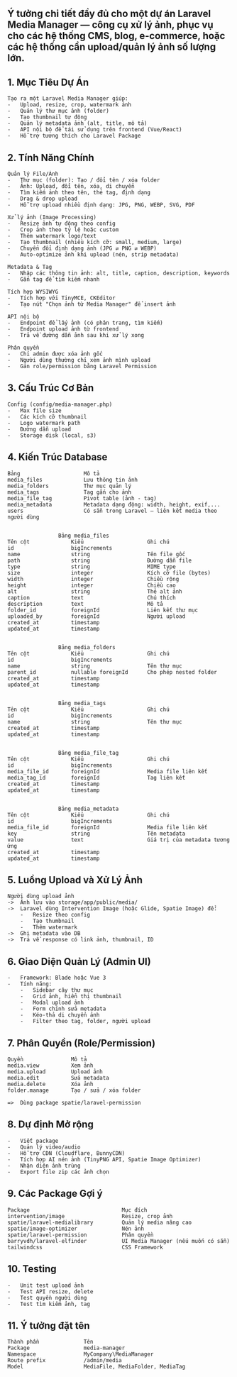 ##  Ý tưởng chi tiết đầy đủ cho một dự án Laravel Media Manager — công cụ xử lý ảnh, phục vụ cho các hệ thống CMS, blog, e-commerce, hoặc các hệ thống cần upload/quản lý ảnh số lượng lớn.

##  1.  Mục Tiêu Dự Án
    Tạo ra một Laravel Media Manager giúp:
    -   Upload, resize, crop, watermark ảnh
    -   Quản lý thư mục ảnh (folder)
    -   Tạo thumbnail tự động
    -   Quản lý metadata ảnh (alt, title, mô tả)
    -   API nội bộ để tái sử dụng trên frontend (Vue/React)
    -   Hỗ trợ tương thích cho Laravel Package


##  2. Tính Năng Chính
    Quản lý File/Ảnh
    -   Thư mục (folder): Tạo / đổi tên / xóa folder
    -   Ảnh: Upload, đổi tên, xóa, di chuyển
    -   Tìm kiếm ảnh theo tên, thẻ tag, định dạng
    -   Drag & drop upload
    -   Hỗ trợ upload nhiều định dạng: JPG, PNG, WEBP, SVG, PDF

    Xử lý ảnh (Image Processing)
    -   Resize ảnh tự động theo config
    -   Crop ảnh theo tỷ lệ hoặc custom
    -   Thêm watermark logo/text
    -   Tạo thumbnail (nhiều kích cỡ: small, medium, large)
    -   Chuyển đổi định dạng ảnh (JPG ⇄ PNG ⇄ WEBP)
    -   Auto-optimize ảnh khi upload (nén, strip metadata)

    Metadata & Tag
    -   Nhập các thông tin ảnh: alt, title, caption, description, keywords
    -   Gắn tag để tìm kiếm nhanh

    Tích hợp WYSIWYG
    -   Tích hợp với TinyMCE, CKEditor
    -   Tạo nút "Chọn ảnh từ Media Manager" để insert ảnh

    API nội bộ
    -   Endpoint để lấy ảnh (có phân trang, tìm kiếm)
    -   Endpoint upload ảnh từ frontend
    -   Trả về đường dẫn ảnh sau khi xử lý xong

    Phân quyền
    -   Chỉ admin được xóa ảnh gốc
    -   Người dùng thường chỉ xem ảnh mình upload
    -   Gán role/permission bằng Laravel Permission


##  3.  Cấu Trúc Cơ Bản
    Config (config/media-manager.php)
    -   Max file size
    -   Các kích cỡ thumbnail
    -   Logo watermark path
    -   Đường dẫn upload
    -   Storage disk (local, s3)


##  4. Kiến Trúc Database
    Bảng	                Mô tả
    media_files	            Lưu thông tin ảnh
    media_folders	        Thư mục quản lý
    media_tags	            Tag gắn cho ảnh
    media_file_tag	        Pivot table (ảnh - tag)
    media_metadata          Metadata dạng động: width, height, exif,...
    users                   Có sẵn trong Laravel – liên kết media theo người dùng


                    Bảng media_files
    Tên cột	            Kiểu	                Ghi chú
    id	                bigIncrements
    name	            string	                Tên file gốc
    path	            string	                Đường dẫn file
    type	            string	                MIME type
    size	            integer	                Kích cỡ file (bytes)
    width	            integer	                Chiều rộng
    height	            integer	                Chiều cao
    alt	                string	                Thẻ alt ảnh
    caption	            text	                Chú thích
    description	        text	                Mô tả
    folder_id	        foreignId	            Liên kết thư mục
    uploaded_by	        foreignId	            Người upload
    created_at	        timestamp
    updated_at	        timestamp


                    Bảng media_folders
    Tên cột	            Kiểu	                Ghi chú
    id	                bigIncrements
    name	            string	                Tên thư mục
    parent_id	        nullable foreignId	    Cho phép nested folder
    created_at	        timestamp
    updated_at	        timestamp


                    Bảng media_tags
    Tên cột	            Kiểu	                Ghi chú
    id	                bigIncrements
    name	            string	                Tên thư mục
    created_at	        timestamp
    updated_at	        timestamp


                    Bảng media_file_tag
    Tên cột	            Kiểu	                Ghi chú
    id	                bigIncrements
    media_file_id	    foreignId	            Media file liên kết
    media_tag_id	    foreignId	            Tag liên kết
    created_at	        timestamp
    updated_at	        timestamp


                    Bảng media_metadata
    Tên cột	            Kiểu	                Ghi chú
    id	                bigIncrements
    media_file_id	    foreignId	            Media file liên kết
    key	                string	                Tên metadata
    value	            text	                Giá trị của metadata tương ứng
    created_at	        timestamp
    updated_at	        timestamp


##  5. Luồng Upload và Xử Lý Ảnh
    Người dùng upload ảnh
    ->  Ảnh lưu vào storage/app/public/media/
    ->  Laravel dùng Intervention Image (hoặc Glide, Spatie Image) để:
        -   Resize theo config
        -   Tạo thumbnail
        -   Thêm watermark
    ->  Ghi metadata vào DB
    ->  Trả về response có link ảnh, thumbnail, ID


##  6.  Giao Diện Quản Lý (Admin UI)
    -   Framework: Blade hoặc Vue 3
    -   Tính năng:
        -   Sidebar cây thư mục
        -   Grid ảnh, hiển thị thumbnail
        -   Modal upload ảnh
        -   Form chỉnh sửa metadata
        -   Kéo-thả di chuyển ảnh
        -   Filter theo tag, folder, người upload


##  7. Phân Quyền (Role/Permission)
    Quyền	            Mô tả
    media.view	        Xem ảnh
    media.upload	    Upload ảnh
    media.edit	        Sửa metadata
    media.delete	    Xóa ảnh
    folder.manage	    Tạo / sửa / xóa folder

    =>  Dùng package spatie/laravel-permission


##  8. Dự định Mở rộng
    -   Viết package
    -   Quản lý video/audio
    -   Hỗ trợ CDN (Cloudflare, BunnyCDN)
    -   Tích hợp AI nén ảnh (TinyPNG API, Spatie Image Optimizer)
    -   Nhận diện ảnh trùng
    -   Export file zip các ảnh chọn


##  9. Các Package Gợi ý
    Package	                            Mục đích
    intervention/image	                Resize, crop ảnh
    spatie/laravel-medialibrary	        Quản lý media nâng cao
    spatie/image-optimizer	            Nén ảnh
    spatie/laravel-permission	        Phân quyền
    barryvdh/laravel-elfinder	        UI Media Manager (nếu muốn có sẵn)
    tailwindcss                         CSS Framework


##  10. Testing
    -   Unit test upload ảnh
    -   Test API resize, delete
    -   Test quyền người dùng
    -   Test tìm kiếm ảnh, tag

##  11. Ý tưởng đặt tên
    Thành phần	            Tên
    Package	                media-manager
    Namespace	            MyCompany\MediaManager
    Route prefix	        /admin/media
    Model	                MediaFile, MediaFolder, MediaTag
